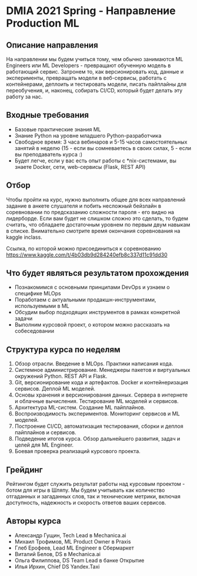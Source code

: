 # DMIA 2021 Spring - Направление Production ML

## Описание направления

На направлении мы будем учиться тому, чем обычно занимаются ML Engineers или ML Developers - превращают обученную модель в работающий сервис. Затронем то, как версионировать код, данные и эксперименты, превращать модели в веб-сервисы, работать с контейнерами, деплоить и тестировать модели, писать пайплайны для переобучения, и, наконец, собирать CI/CD, который будет делать эту работу за нас.

## Входные требования

- Базовые практические знания ML
- Знание Python на уровне младшего Python-разработчика
- Свободное время: 3 часа вебинаров и 5-15 часов самостоятельных занятий в неделю (15 - если вы сомневаетесь в своих силах, 5 - если вы преподаватель курса :)
- Будет легче, если у вас есть опыт работы с *nix-системами, вы знаете Docker, сети, web-сервисы (Flask, REST API)

## Отбор

Чтобы пройти на курс, нужно выполнить общее для всех направлений задание в анкете слушателя и побить несложный бейзлайн в соревновании по предсказанию сложности пароля - его видно на лидерборде. Если вам будет не слишком сложно это сделать, то будем считать, что обладаете достаточным уровнем по первым двум навыкам в списке. Внимательно смотрите время окончания соревнования на kaggle inclass.

Ссылка, по которой можно присоединиться к соревнованию https://www.kaggle.com/t/4b03db9d284240efb8c337d11c91dd30

## Что будет являться результатом прохождения

- Познакомимся с основными принципами DevOps и узнаем о специфике MLOps
- Поработаем с актуальными продакшн-инструментами, используемыми в ML
- Обсудим выбор подходящих инструментов в рамках конкретной задачи
- Выполним курсовой проект, о котором можно рассказать на собеседовании

## Структура курса по неделям

1. Обзор отрасли. Введение в MLOps. Практики написания кода.
2. Системное администрирование. Менеджеры пакетов и виртуальных окружений Python. REST API и Flask.
3. Git, версионирование кода и артефактов. Docker и контейнеризация сервисов. Деплой ML моделей.
4. Основы хранения и версионирования данных. Сервера в интернете и облачные вычисления. Тестирование ML моделей и сервисов.
5. Архитектура ML-систем. Создание ML пайплайнов.
6. Воспроизводимость экспериментов. Мониторинг сервисов и ML моделей.
7. Построение CI/CD, автоматизация тестирования, сборки и деплоя пайплайнов и сервисов.
8. Подведение итогов курса. Обзор дальнейшего развития, задач и целей для ML Engineer.
9. Боевая проверка реализаций курсового проекта.

## Грейдинг
Рейтингом будет служить результат работы над курсовым проектом - ботом для игры в Шляпу. Мы будем учитывать как количество отгаданных и загаданных слов, так и технические метрики, включая доступность, надежность и скорость ответов ваших сервисов.

## Авторы курса

- Александр Гущин, Tech Lead в Mechanica.ai
- Михаил Трофимов, ML Product Owner в Praxis
- Глеб Ерофеев, Lead ML Engineer в Сбермаркет
- Виталий Белов, DS в Mechanica.ai
- Ольга Филиппова, DS Team Lead в банке Открытие
- Илья Ирхин, Chief DS Yandex.Taxi
